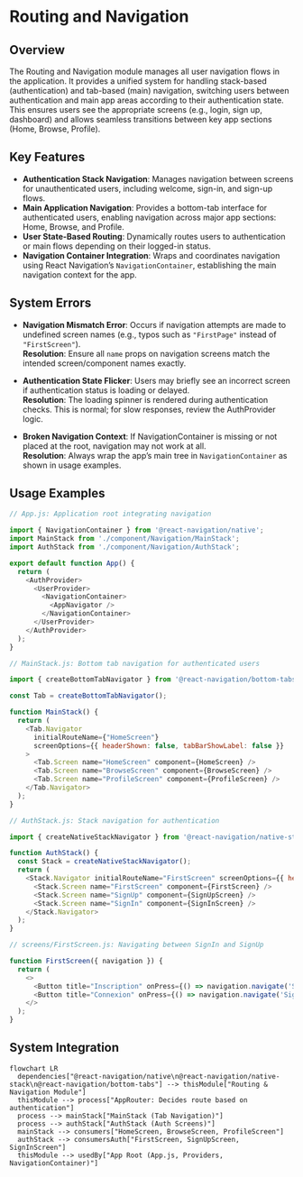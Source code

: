 # Routing and Navigation

## Overview

The Routing and Navigation module manages all user navigation flows in the application. It provides a unified system for handling stack-based (authentication) and tab-based (main) navigation, switching users between authentication and main app areas according to their authentication state. This ensures users see the appropriate screens (e.g., login, sign up, dashboard) and allows seamless transitions between key app sections (Home, Browse, Profile).

## Key Features

- **Authentication Stack Navigation**: Manages navigation between screens for unauthenticated users, including welcome, sign-in, and sign-up flows.
- **Main Application Navigation**: Provides a bottom-tab interface for authenticated users, enabling navigation across major app sections: Home, Browse, and Profile.
- **User State-Based Routing**: Dynamically routes users to authentication or main flows depending on their logged-in status.
- **Navigation Container Integration**: Wraps and coordinates navigation using React Navigation’s `NavigationContainer`, establishing the main navigation context for the app.

## System Errors

- **Navigation Mismatch Error**: Occurs if navigation attempts are made to undefined screen names (e.g., typos such as `"FirstPage"` instead of `"FirstScreen"`).  
  **Resolution**: Ensure all `name` props on navigation screens match the intended screen/component names exactly.

- **Authentication State Flicker**: Users may briefly see an incorrect screen if authentication status is loading or delayed.  
  **Resolution**: The loading spinner is rendered during authentication checks. This is normal; for slow responses, review the AuthProvider logic.

- **Broken Navigation Context**: If NavigationContainer is missing or not placed at the root, navigation may not work at all.  
  **Resolution**: Always wrap the app’s main tree in `NavigationContainer` as shown in usage examples.

## Usage Examples

```javascript
// App.js: Application root integrating navigation

import { NavigationContainer } from '@react-navigation/native';
import MainStack from './component/Navigation/MainStack';
import AuthStack from './component/Navigation/AuthStack';

export default function App() {
  return (
    <AuthProvider>
      <UserProvider>
        <NavigationContainer>
          <AppNavigator />
        </NavigationContainer>
      </UserProvider>
    </AuthProvider>
  );
}

// MainStack.js: Bottom tab navigation for authenticated users

import { createBottomTabNavigator } from '@react-navigation/bottom-tabs';

const Tab = createBottomTabNavigator();

function MainStack() {
  return (
    <Tab.Navigator 
      initialRouteName={"HomeScreen"}
      screenOptions={{ headerShown: false, tabBarShowLabel: false }}
    >
      <Tab.Screen name="HomeScreen" component={HomeScreen} />
      <Tab.Screen name="BrowseScreen" component={BrowseScreen} />
      <Tab.Screen name="ProfileScreen" component={ProfileScreen} />
    </Tab.Navigator>
  );
}

// AuthStack.js: Stack navigation for authentication

import { createNativeStackNavigator } from '@react-navigation/native-stack';

function AuthStack() {
  const Stack = createNativeStackNavigator();
  return (
    <Stack.Navigator initialRouteName="FirstScreen" screenOptions={{ headerShown: false }}>
      <Stack.Screen name="FirstScreen" component={FirstScreen} />
      <Stack.Screen name="SignUp" component={SignUpScreen} />
      <Stack.Screen name="SignIn" component={SignInScreen} />
    </Stack.Navigator>
  );
}

// screens/FirstScreen.js: Navigating between SignIn and SignUp

function FirstScreen({ navigation }) {
  return (
    <>
      <Button title="Inscription" onPress={() => navigation.navigate('SignUp')} />
      <Button title="Connexion" onPress={() => navigation.navigate('SignIn')} />
    </>
  );
}
```

## System Integration

```mermaid
flowchart LR
  dependencies["@react-navigation/native\n@react-navigation/native-stack\n@react-navigation/bottom-tabs"] --> thisModule["Routing & Navigation Module"]
  thisModule --> process["AppRouter: Decides route based on authentication"]
  process --> mainStack["MainStack (Tab Navigation)"]
  process --> authStack["AuthStack (Auth Screens)"]
  mainStack --> consumers["HomeScreen, BrowseScreen, ProfileScreen"]
  authStack --> consumersAuth["FirstScreen, SignUpScreen, SignInScreen"]
  thisModule --> usedBy["App Root (App.js, Providers, NavigationContainer)"]
```
